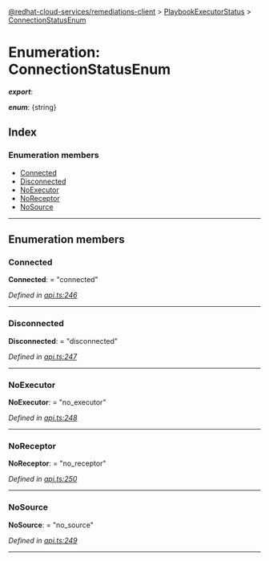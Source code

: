 [@redhat-cloud-services/remediations-client](../README.md) > [PlaybookExecutorStatus](../modules/playbookexecutorstatus.md) > [ConnectionStatusEnum](../enums/playbookexecutorstatus.connectionstatusenum.md)

# Enumeration: ConnectionStatusEnum

*__export__*: 

*__enum__*: {string}

## Index

### Enumeration members

* [Connected](playbookexecutorstatus.connectionstatusenum.md#connected)
* [Disconnected](playbookexecutorstatus.connectionstatusenum.md#disconnected)
* [NoExecutor](playbookexecutorstatus.connectionstatusenum.md#noexecutor)
* [NoReceptor](playbookexecutorstatus.connectionstatusenum.md#noreceptor)
* [NoSource](playbookexecutorstatus.connectionstatusenum.md#nosource)

---

## Enumeration members

<a id="connected"></a>

###  Connected

**Connected**:  = "connected"

*Defined in [api.ts:246](https://github.com/RedHatInsights/javascript-clients/blob/master/packages/remediations/api.ts#L246)*

___
<a id="disconnected"></a>

###  Disconnected

**Disconnected**:  = "disconnected"

*Defined in [api.ts:247](https://github.com/RedHatInsights/javascript-clients/blob/master/packages/remediations/api.ts#L247)*

___
<a id="noexecutor"></a>

###  NoExecutor

**NoExecutor**:  = "no_executor"

*Defined in [api.ts:248](https://github.com/RedHatInsights/javascript-clients/blob/master/packages/remediations/api.ts#L248)*

___
<a id="noreceptor"></a>

###  NoReceptor

**NoReceptor**:  = "no_receptor"

*Defined in [api.ts:250](https://github.com/RedHatInsights/javascript-clients/blob/master/packages/remediations/api.ts#L250)*

___
<a id="nosource"></a>

###  NoSource

**NoSource**:  = "no_source"

*Defined in [api.ts:249](https://github.com/RedHatInsights/javascript-clients/blob/master/packages/remediations/api.ts#L249)*

___

